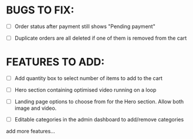 # BUGS TO FIX:

- [ ] Order status after payment still shows "Pending payment"

- [ ] Duplicate orders are all deleted if one of them is removed from the cart

# FEATURES TO ADD:

- [ ] Add quantity box to select number of items to add to the cart

- [ ] Hero section containing optimised video running on a loop

- [ ] Landing page options to choose from for the Hero section. Allow both image and video.

- [ ] Editable categories in the admin dashboard to add/remove categories

add more features...
